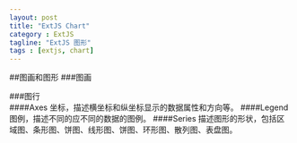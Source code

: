 ```yaml
---
layout: post
title: "ExtJS Chart"
category : ExtJS
tagline: "ExtJS 图形"
tags : [extjs, chart]
--- 
```

##图画和图形
###图画

###图行	
####Axes
坐标，描述横坐标和纵坐标显示的数据属性和方向等。
####Legend
图例，描述不同的应不同的数据的图例。
####Series
描述图形的形状，包括区域图、条形图、饼图、线形图、饼图、环形图、散列图、表盘图。


